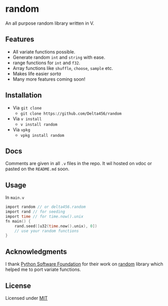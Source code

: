 # random

An all purpose random library written in V.

## Features

- All variate functions possible.
- Generate random `int` and `string` with ease.
- range functions for `int` and `f32`.
- Array functions like `shuffle`, `choose`, `sample` etc.
- Makes life easier *sorta*
- Many more features coming soon! 

## Installation

- Via `git clone`
    - `git clone https://github.com/Delta456/random`
- Via `v install`
    - `v install random`
- Via `vpkg`
    - `vpkg install random`

## Docs

Comments are given in all `.v` files in the repo. It wil hosted on vdoc or pasted on the `README.md` soon.

## Usage

In `main.v`

```v
import random // or delta456.random
import rand // for seeding
import time // for time.now().unix
fn main() {
    rand.seed([u32(time.now().unix), 0])
    // use your random functions
}
```

## Acknowledgments

I thank [Python Software Foundation](https://www.python.org/psf/) for their work on [random](https://github.com/python/cpython/blob/master/Lib/random.py) library which helped me to port variate functions. 

## License

Licensed under [MIT](LICENSE)
